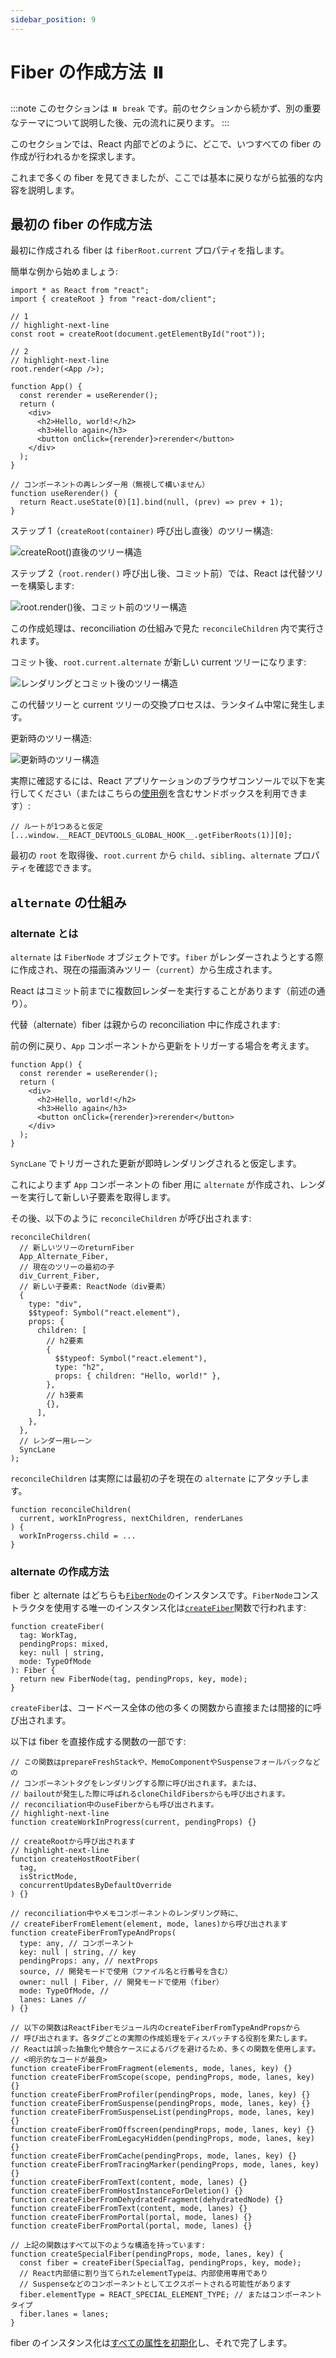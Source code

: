 ```yaml
---
sidebar_position: 9
---
```


# Fiber の作成方法 ⏸️

:::note
このセクションは `⏸️ break` です。前のセクションから続かず、別の重要なテーマについて説明した後、元の流れに戻ります。
:::

このセクションでは、React 内部でどのように、どこで、いつすべての fiber の作成が行われるかを探求します。

これまで多くの fiber を見てきましたが、ここでは基本に戻りながら拡張的な内容を説明します。

## 最初の fiber の作成方法

最初に作成される fiber は `fiberRoot.current` プロパティを指します。

簡単な例から始めましょう:

```tsx
import * as React from "react";
import { createRoot } from "react-dom/client";

// 1
// highlight-next-line
const root = createRoot(document.getElementById("root"));

// 2
// highlight-next-line
root.render(<App />);

function App() {
  const rerender = useRerender();
  return (
    <div>
      <h2>Hello, world!</h2>
      <h3>Hello again</h3>
      <button onClick={rerender}>rerender</button>
    </div>
  );
}

// コンポーネントの再レンダー用（無視して構いません）
function useRerender() {
  return React.useState(0)[1].bind(null, (prev) => prev + 1);
}
```

ステップ 1（`createRoot(container)` 呼び出し直後）のツリー構造:

![createRoot()直後のツリー構造](imgs/9.fiber.creation.tree.step1.png)

ステップ 2（`root.render()` 呼び出し後、コミット前）では、React は代替ツリーを構築します:

![root.render()後、コミット前のツリー構造](imgs/9.fiber.creation.tree.step2.png)

この作成処理は、reconciliation の仕組みで見た `reconcileChildren` 内で実行されます。

コミット後、`root.current.alternate` が新しい current ツリーになります:

![レンダリングとコミット後のツリー構造](imgs/9.fiber.creation.tree.step3.png)

この代替ツリーと current ツリーの交換プロセスは、ランタイム中常に発生します。

更新時のツリー構造:

![更新時のツリー構造](imgs/9.fiber.creation.tree.step4.png)

実際に確認するには、React アプリケーションのブラウザコンソールで以下を実行してください（またはこちらの[使用例](https://codesandbox.io/s/intelligent-colden-kr4tn3?file=/src/App.js)を含むサンドボックスを利用できます）:

```tsx
// ルートが1つあると仮定
[...window.__REACT_DEVTOOLS_GLOBAL_HOOK__.getFiberRoots(1)][0];
```

最初の `root` を取得後、`root.current` から `child`、`sibling`、`alternate` プロパティを確認できます。

## `alternate` の仕組み

### alternate とは

`alternate` は `FiberNode` オブジェクトです。`fiber` がレンダーされようとする際に作成され、現在の描画済みツリー（`current`）から生成されます。

React はコミット前までに複数回レンダーを実行することがあります（前述の通り）。

代替（alternate）fiber は親からの reconciliation 中に作成されます:

前の例に戻り、`App` コンポーネントから更新をトリガーする場合を考えます。

```tsx
function App() {
  const rerender = useRerender();
  return (
    <div>
      <h2>Hello, world!</h2>
      <h3>Hello again</h3>
      <button onClick={rerender}>rerender</button>
    </div>
  );
}
```

`SyncLane` でトリガーされた更新が即時レンダリングされると仮定します。

これによりまず `App` コンポーネントの fiber 用に `alternate` が作成され、レンダーを実行して新しい子要素を取得します。

その後、以下のように `reconcileChildren` が呼び出されます:

```tsx
reconcileChildren(
  // 新しいツリーのreturnFiber
  App_Alternate_Fiber,
  // 現在のツリーの最初の子
  div_Current_Fiber,
  // 新しい子要素: ReactNode（div要素）
  {
    type: "div",
    $$typeof: Symbol("react.element"),
    props: {
      children: [
        // h2要素
        {
          $$typeof: Symbol("react.element"),
          type: "h2",
          props: { children: "Hello, world!" },
        },
        // h3要素
        {},
      ],
    },
  },
  // レンダー用レーン
  SyncLane
);
```

`reconcileChildren` は実際には最初の子を現在の `alternate` にアタッチします。

```tsx
function reconcileChildren(
  current, workInProgress, nextChildren, renderLanes
) {
  workInProgerss.child = ...
}
```

### alternate の作成方法

fiber と alternate はどちらも[`FiberNode`](https://github.com/facebook/react/blob/eaa696876ee40bb048727aefe995be1bbb7384a8/packages/react-reconciler/src/ReactFiber.js#L136)のインスタンスです。`FiberNode`コンストラクタを使用する唯一のインスタンス化は[`createFiber`](https://github.com/facebook/react/blob/eaa696876ee40bb048727aefe995be1bbb7384a8/packages/react-reconciler/src/ReactFiber.js#L230)関数で行われます:

```tsx
function createFiber(
  tag: WorkTag,
  pendingProps: mixed,
  key: null | string,
  mode: TypeOfMode
): Fiber {
  return new FiberNode(tag, pendingProps, key, mode);
}
```

`createFiber`は、コードベース全体の他の多くの関数から直接または間接的に呼び出されます。

以下は fiber を直接作成する関数の一部です:

```tsx
// この関数はprepareFreshStackや、MemoComponentやSuspenseフォールバックなどの
// コンポーネントタグをレンダリングする際に呼び出されます。または、
// bailoutが発生した際に呼ばれるcloneChildFibersからも呼び出されます。
// reconciliation中のuseFiberからも呼び出されます。
// highlight-next-line
function createWorkInProgress(current, pendingProps) {}

// createRootから呼び出されます
// highlight-next-line
function createHostRootFiber(
  tag,
  isStrictMode,
  concurrentUpdatesByDefaultOverride
) {}

// reconciliation中やメモコンポーネントのレンダリング時に、
// createFiberFromElement(element, mode, lanes)から呼び出されます
function createFiberFromTypeAndProps(
  type: any, // コンポーネント
  key: null | string, // key
  pendingProps: any, // nextProps
  source, // 開発モードで使用（ファイル名と行番号を含む）
  owner: null | Fiber, // 開発モードで使用（fiber）
  mode: TypeOfMode, //
  lanes: Lanes //
) {}

// 以下の関数はReactFiberモジュール内のcreateFiberFromTypeAndPropsから
// 呼び出されます。各タグごとの実際の作成処理をディスパッチする役割を果たします。
// Reactは誤った抽象化や競合ケースによるバグを避けるため、多くの関数を使用します。
// <明示的なコードが最良>
function createFiberFromFragment(elements, mode, lanes, key) {}
function createFiberFromScope(scope, pendingProps, mode, lanes, key) {}
function createFiberFromProfiler(pendingProps, mode, lanes, key) {}
function createFiberFromSuspense(pendingProps, mode, lanes, key) {}
function createFiberFromSuspenseList(pendingProps, mode, lanes, key) {}
function createFiberFromOffscreen(pendingProps, mode, lanes, key) {}
function createFiberFromLegacyHidden(pendingProps, mode, lanes, key) {}
function createFiberFromCache(pendingProps, mode, lanes, key) {}
function createFiberFromTracingMarker(pendingProps, mode, lanes, key) {}
function createFiberFromText(content, mode, lanes) {}
function createFiberFromHostInstanceForDeletion() {}
function createFiberFromDehydratedFragment(dehydratedNode) {}
function createFiberFromText(content, mode, lanes) {}
function createFiberFromPortal(portal, mode, lanes) {}
function createFiberFromPortal(portal, mode, lanes) {}

// 上記の関数はすべて以下のような構造を持っています:
function createSpecialFiber(pendingProps, mode, lanes, key) {
  const fiber = createFiber(SpecialTag, pendingProps, key, mode);
  // React内部値に割り当てられたelementTypeは、内部使用専用であり
  // Suspenseなどのコンポーネントとしてエクスポートされる可能性があります
  fiber.elementType = REACT_SPECIAL_ELEMENT_TYPE; // またはコンポーネントタイプ
  fiber.lanes = lanes;
}
```

fiber のインスタンス化は[すべての属性を初期化](https://github.com/facebook/react/blob/eaa696876ee40bb048727aefe995be1bbb7384a8/packages/react-reconciler/src/ReactFiber.js#L136)し、それで完了します。
